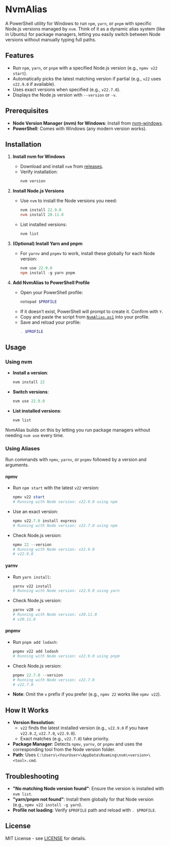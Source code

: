 # NvmAlias

A PowerShell utility for Windows to run `npm`, `yarn`, or `pnpm` with specific Node.js versions managed by `nvm`. Think of it as a dynamic alias system (like in Ubuntu) for package managers, letting you easily switch between Node versions without manually typing full paths.

## Features

- Run `npm`, `yarn`, or `pnpm` with a specified Node.js version (e.g., `npmv v22 start`).
- Automatically picks the latest matching version if partial (e.g., `v22` uses `v22.9.0` if available).
- Uses exact versions when specified (e.g., `v22.7.0`).
- Displays the Node.js version with `--version` or `-v`.

## Prerequisites

- **Node Version Manager (nvm) for Windows**: Install from [nvm-windows](https://github.com/coreybutler/nvm-windows).
- **PowerShell**: Comes with Windows (any modern version works).

## Installation

1. **Install nvm for Windows**
   - Download and install `nvm` from [releases](https://github.com/coreybutler/nvm-windows/releases).
   - Verify installation:
     ```powershell
     nvm version
     ```

2. **Install Node.js Versions**
   - Use `nvm` to install the Node versions you need:
     ```powershell
     nvm install 22.9.0
     nvm install 20.11.0
     ```
   - List installed versions:
     ```powershell
     nvm list
     ```

3. **(Optional) Install Yarn and pnpm**
   - For `yarnv` and `pnpmv` to work, install these globally for each Node version:
     ```powershell
     nvm use 22.9.0
     npm install -g yarn pnpm
     ```

4. **Add NvmAlias to PowerShell Profile**
   - Open your PowerShell profile:
     ```powershell
     notepad $PROFILE
     ```
   - If it doesn’t exist, PowerShell will prompt to create it. Confirm with `Y`.
   - Copy and paste the script from [`NvmAlias.ps1`](./NvmAlias.ps1) into your profile.
   - Save and reload your profile:
     ```powershell
     . $PROFILE
     ```

## Usage

### Using nvm
- **Install a version**:
  ```powershell
  nvm install 22
  ```
- **Switch versions**:
  ```powershell
  nvm use 22.9.0
  ```
- **List installed versions**:
  ```powershell
  nvm list
  ```

NvmAlias builds on this by letting you run package managers without needing `nvm use` every time.

### Using Aliases
Run commands with `npmv`, `yarnv`, or `pnpmv` followed by a version and arguments.

#### npmv
- Run `npm start` with the latest `v22` version:
  ```powershell
  npmv v22 start
  # Running with Node version: v22.9.0 using npm
  ```
- Use an exact version:
  ```powershell
  npmv v22.7.0 install express
  # Running with Node version: v22.7.0 using npm
  ```
- Check Node.js version:
  ```powershell
  npmv 22 --version
  # Running with Node version: v22.9.0
  # v22.9.0
  ```

#### yarnv
- Run `yarn install`:
  ```powershell
  yarnv v22 install
  # Running with Node version: v22.9.0 using yarn
  ```
- Check Node.js version:
  ```powershell
  yarnv v20 -v
  # Running with Node version: v20.11.0
  # v20.11.0
  ```

#### pnpmv
- Run `pnpm add lodash`:
  ```powershell
  pnpmv v22 add lodash
  # Running with Node version: v22.9.0 using pnpm
  ```
- Check Node.js version:
  ```powershell
  pnpmv 22.7.0 --version
  # Running with Node version: v22.7.0
  # v22.7.0
  ```

- **Note**: Omit the `v` prefix if you prefer (e.g., `npmv 22` works like `npmv v22`).

## How It Works

- **Version Resolution**: 
  - `v22` finds the latest installed version (e.g., `v22.9.0` if you have `v22.0.2`, `v22.7.0`, `v22.9.0`).
  - Exact matches (e.g., `v22.7.0`) take priority.
- **Package Manager**: Detects `npmv`, `yarnv`, or `pnpmv` and uses the corresponding tool from the Node version folder.
- **Path**: Uses `C:\Users\<YourUser>\AppData\Roaming\nvm\<version>\<tool>.cmd`.

## Troubleshooting

- **"No matching Node version found"**: Ensure the version is installed with `nvm list`.
- **"yarn/pnpm not found"**: Install them globally for that Node version (e.g., `npmv v22 install -g yarn`).
- **Profile not loading**: Verify `$PROFILE` path and reload with `. $PROFILE`.

## License

MIT License - see [LICENSE](./LICENSE) for details.